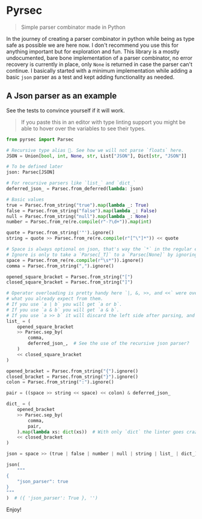 # Pyrsec

> Simple parser combinator made in Python

In the journey of creating a parser combinator in python while being as type safe as possible we are here now.
I don't recommend you use this for anything important but for exploration and fun.
This library is a mostly undocumented, bare bone implementation of a parser combinator, no error recovery is
currently in place, only `None` is returned in case the parser can't continue.
I basically started with a minimum implementation while adding a basic `json` parser as a test and kept adding
functionality as needed.

## A Json parser as an example

See the tests to convince yourself if it will work.

> If you paste this in an editor with type linting support you might be able to hover over the variables to see their
> types.

```python
from pyrsec import Parsec

# Recursive type alias 👀. See how we will not parse `floats` here.
JSON = Union[bool, int, None, str, List["JSON"], Dict[str, "JSON"]]

# To be defined later
json: Parsec[JSON]

# For recursive parsers like `list_` and `dict_`
deferred_json_ = Parsec.from_deferred(lambda: json)

# Basic values
true = Parsec.from_string("true").map(lambda _: True)
false = Parsec.from_string("false").map(lambda _: False)
null = Parsec.from_string("null").map(lambda _: None)
number = Parsec.from_re(re.compile(r"-?\d+")).map(int)

quote = Parsec.from_string('"').ignore()
string = quote >> Parsec.from_re(re.compile(r"[^\"]*")) << quote

# Space is always optional on json, that's way the `*` in the regular expression.
# Ignore is only to take a `Parsec[_T]` to a `Parsec[None]` by ignoring its consumed value.
space = Parsec.from_re(re.compile(r"\s*")).ignore()
comma = Parsec.from_string(",").ignore()

opened_square_bracket = Parsec.from_string("[")
closed_square_bracket = Parsec.from_string("]")

# Operator overloading is pretty handy here `|, &, >>, and <<` were overloaded to express pretty much
# what you already expect from them.
# If you use `a | b` you will get `a or b`.
# If you use `a & b` you will get `a & b`.
# If you use `a >> b` it will discard the left side after parsing, and the equivalent for `<<`.
list_ = (
    opened_square_bracket
    >> Parsec.sep_by(
        comma,
        deferred_json_,  # See the use of the recursive json parser?
    )
    << closed_square_bracket
)

opened_bracket = Parsec.from_string("{").ignore()
closed_bracket = Parsec.from_string("}").ignore()
colon = Parsec.from_string(":").ignore()

pair = ((space >> string << space) << colon) & deferred_json_

dict_ = (
    opened_bracket
    >> Parsec.sep_by(
        comma,
        pair,
    ).map(lambda xs: dict(xs))  # With only `dict` the linter goes crazy, idk.
    << closed_bracket
)

json = space >> (true | false | number | null | string | list_ | dict_) << space

json(
    """
{
    "json_parser": true
}
"""
)  # ({ 'json_parser': True }, '')

```

Enjoy!
